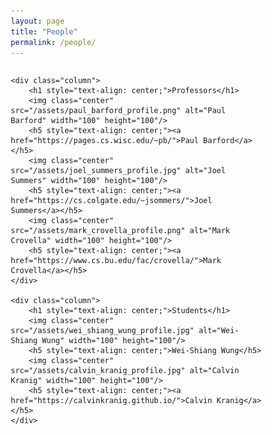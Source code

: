 ```yaml
---
layout: page
title: "People"
permalink: /people/
---
```


<style>
* {
  box-sizing: border-box;
}

.row {
  display: flex;
}

/* Create two equal columns that sits next to each other */
.column {
  flex: 100%;
  padding: 10px;
}

.center {
  display: block;
  margin-left: auto;
  margin-right: auto;
}

</style>

<div class="row">

    <div class="column">
        <h1 style="text-align: center;">Professors</h1>
        <img class="center" src="/assets/paul_barford_profile.png" alt="Paul Barford" width="100" height="100"/>
        <h5 style="text-align: center;"><a href="https://pages.cs.wisc.edu/~pb/">Paul Barford</a></h5>
        <img class="center" src="/assets/joel_summers_profile.jpg" alt="Joel Summers" width="100" height="100"/>
        <h5 style="text-align: center;"><a href="https://cs.colgate.edu/~jsommers/">Joel Summers</a></h5>
        <img class="center" src="/assets/mark_crovella_profile.png" alt="Mark Crovella" width="100" height="100"/>
        <h5 style="text-align: center;"><a href="https://www.cs.bu.edu/fac/crovella/">Mark Crovella</a></h5>
    </div>

    <div class="column">
        <h1 style="text-align: center;">Students</h1>
        <img class="center" src="/assets/wei_shiang_wung_profile.jpg" alt="Wei-Shiang Wung" width="100" height="100"/>
        <h5 style="text-align: center;">Wei-Shiang Wung</h5>
        <img class="center" src="/assets/calvin_kranig_profile.jpg" alt="Calvin Kranig" width="100" height="100"/>
        <h5 style="text-align: center;"><a href="https://calvinkranig.github.io/">Calvin Kranig</a></h5>
    </div>

</div>
